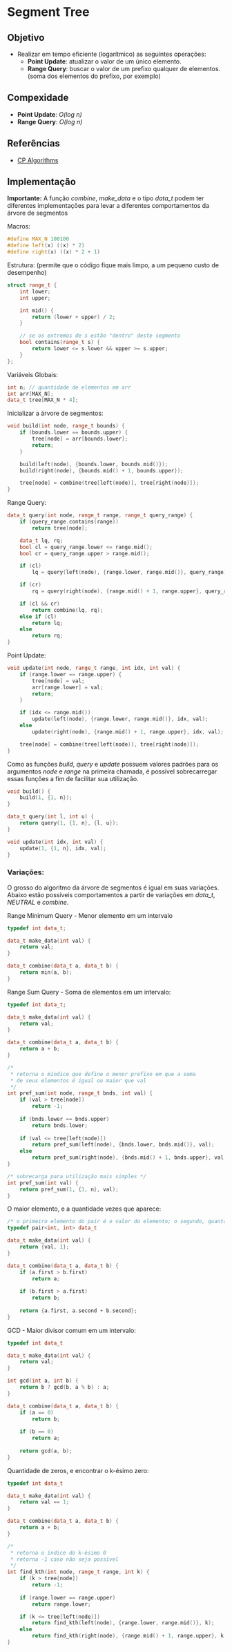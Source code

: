 # Segment Tree

## Objetivo

* Realizar em tempo eficiente (logarítmico) as seguintes operações:
  * **Point Update**: atualizar o valor de um único elemento.
  * **Range Query**: buscar o valor de um prefixo qualquer de elementos. (soma dos elementos do prefixo, por exemplo)

## Compexidade
* **Point Update**: *O(log n)*
* **Range Query**: *O(log n)*

## Referências

* [CP Algorithms](https://cp-algorithms.com/data_structures/segment_tree.html)

## Implementação
**Importante:** A função *combine*, *make_data* e o tipo *data_t* podem ter diferentes implementações para levar a diferentes comportamentos da árvore de segmentos

Macros:
```c++
#define MAX_N 100100
#define left(x) ((x) * 2)
#define right(x) ((x) * 2 + 1)
```
Estrutura: (permite que o código fique mais limpo, a um pequeno custo de desempenho)
```c++
struct range_t {
    int lower;
    int upper;

    int mid() {
        return (lower + upper) / 2;
    }

    // se os extremos de s estão "dentro" deste segmento
    bool contains(range_t s) {
        return lower <= s.lower && upper >= s.upper;
    }
};
```

Variáveis Globais:
```c++
int n; // quantidade de elementos em arr
int arr[MAX_N];
data_t tree[MAX_N * 4];
```

Inicializar a árvore de segmentos:
```c++
void build(int node, range_t bounds) {
    if (bounds.lower == bounds.upper) {
        tree[node] = arr[bounds.lower];
        return;
    }

    build(left(node), {bounds.lower, bounds.mid()});
    build(right(node), {bounds.mid() + 1, bounds.upper});

    tree[node] = combine(tree[left(node)], tree[right(node)]);
}
```

Range Query:
```c++
data_t query(int node, range_t range, range_t query_range) {
    if (query_range.contains(range))
        return tree[node];

    data_t lq, rq;
    bool cl = query_range.lower <= range.mid();
    bool cr = query_range.upper > range.mid();

    if (cl)
        lq = query(left(node), {range.lower, range.mid()}, query_range);

    if (cr)
        rq = query(right(node), {range.mid() + 1, range.upper}, query_range);

    if (cl && cr)
        return combine(lq, rq);
    else if (cl)
        return lq;
    else
        return rq;
}
```

Point Update:
```c++
void update(int node, range_t range, int idx, int val) {
    if (range.lower == range.upper) {
        tree[node] = val;
        arr[range.lower] = val;
        return;
    }

    if (idx <= range.mid())
        update(left(node), {range.lower, range.mid()}, idx, val);
    else
        update(right(node), {range.mid() + 1, range.upper}, idx, val);

    tree[node] = combine(tree[left(node)], tree[right(node)]);
}
```

Como as funções *build*, *query* e *update* possuem valores padrões para os argumentos *node* e *range* na primeira chamada, é possível sobrecarregar essas funções a fim de facilitar sua utilização.
```c++
void build() {
    build(1, {1, n});
}

data_t query(int l, int u) {
    return query(1, {1, n}, {l, u});
}

void update(int idx, int val) {
    update(1, {1, n}, idx, val);
}
```

### Variações:
O grosso do algoritmo da árvore de segmentos é igual em suas variações. Abaixo estão possíveis comportamentos a partir de variações em *data_t*, *NEUTRAL* e *combine*.

Range Minimum Query - Menor elemento em um intervalo
```c++
typedef int data_t;

data_t make_data(int val) {
    return val;
}

data_t combine(data_t a, data_t b) {
    return min(a, b);
}
```

Range Sum Query - Soma de elementos em um intervalo:
```c++
typedef int data_t;

data_t make_data(int val) {
    return val;
}

data_t combine(data_t a, data_t b) {
    return a + b;
}

/*
 * retorna o míndice que define o menor prefixo em que a soma 
 * de seus elementos é igual ou maior que val
 */
int pref_sum(int node, range_t bnds, int val) {
    if (val > tree[node])
        return -1;
    
    if (bnds.lower == bnds.upper)
        return bnds.lower;
    
    if (val <= tree[left(node)])
        return pref_sum(left(node), {bnds.lower, bnds.mid()}, val);
    else
        return pref_sum(right(node), {bnds.mid() + 1, bnds.upper}, val - tree[left(node)]);
}

/* sobrecarga para utilização mais simples */
int pref_sum(int val) {
    return pref_sum(1, {1, n}, val);
}
```

O maior elemento, e a quantidade vezes que aparece:
```c++
/* o primeiro elemento do pair é o valor do elemento; o segundo, quantas vezes aparece */
typedef pair<int, int> data_t

data_t make_data(int val) {
    return {val, 1};
}

data_t combine(data_t a, data_t b) {
    if (a.first > b.first)
        return a;
    
    if (b.first > a.first)
        return b;
    
    return {a.first, a.second + b.second};
}
```

GCD - Maior divisor comum em um intervalo:
```c++
typedef int data_t

data_t make_data(int val) {
    return val;
}

int gcd(int a, int b) {
    return b ? gcd(b, a % b) : a;
}

data_t combine(data_t a, data_t b) {
    if (a == 0)
        return b;
    
    if (b == 0)
        return a;
    
    return gcd(a, b);
}
```
Quantidade de zeros, e encontrar o k-ésimo zero:
```c++
typedef int data_t

data_t make_data(int val) {
    return val == 1;
}

data_t combine(data_t a, data_t b) {
    return a + b;
}

/* 
 * retorna o índice do k-ésimo 0 
 * retorna -1 caso não seja possível 
 */
int find_kth(int node, range_t range, int k) {
    if (k > tree[node])
        return -1;
    
    if (range.lower == range.upper)
        return range.lower;

    if (k <= tree[left(node)])
        return find_kth(left(node), {range.lower, range.mid()}, k);
    else
        return find_kth(right(node), {range.mid() + 1, range.upper}, k - tree[left(node)]);
}
```